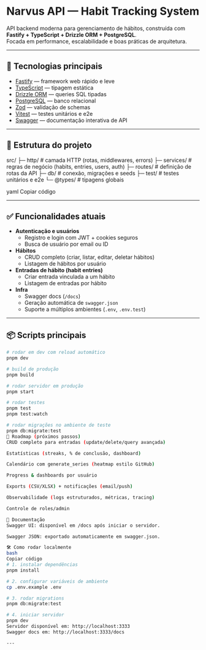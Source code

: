# Narvus API — Habit Tracking System

API backend moderna para gerenciamento de hábitos, construída com **Fastify + TypeScript + Drizzle ORM + PostgreSQL**.  
Focada em performance, escalabilidade e boas práticas de arquitetura.

---

## 🚀 Tecnologias principais

- [Fastify](https://fastify.dev/) — framework web rápido e leve
- [TypeScript](https://www.typescriptlang.org/) — tipagem estática
- [Drizzle ORM](https://orm.drizzle.team/) — queries SQL tipadas
- [PostgreSQL](https://www.postgresql.org/) — banco relacional
- [Zod](https://zod.dev/) — validação de schemas
- [Vitest](https://vitest.dev/) — testes unitários e e2e
- [Swagger](https://swagger.io/) — documentação interativa de API

---

## 📂 Estrutura do projeto

src/
├─ http/ # camada HTTP (rotas, middlewares, errors)
├─ services/ # regras de negócio (habits, entries, users, auth)
├─ routes/ # definição de rotas da API
├─ db/ # conexão, migrações e seeds
├─ test/ # testes unitários e e2e
└─ @types/ # tipagens globais

yaml
Copiar código

---

## ✅ Funcionalidades atuais

- **Autenticação e usuários**
  - Registro e login com JWT + cookies seguros
  - Busca de usuário por email ou ID
- **Hábitos**
  - CRUD completo (criar, listar, editar, deletar hábitos)
  - Listagem de hábitos por usuário
- **Entradas de hábito (habit entries)**
  - Criar entrada vinculada a um hábito
  - Listagem de entradas por hábito
- **Infra**
  - Swagger docs (`/docs`)
  - Geração automática de `swagger.json`
  - Suporte a múltiplos ambientes (`.env`, `.env.test`)

---

## 📦 Scripts principais

```bash
# rodar em dev com reload automático
pnpm dev

# build de produção
pnpm build

# rodar servidor em produção
pnpm start

# rodar testes
pnpm test
pnpm test:watch

# rodar migrações no ambiente de teste
pnpm db:migrate:test
🔮 Roadmap (próximos passos)
CRUD completo para entradas (update/delete/query avançada)

Estatísticas (streaks, % de conclusão, dashboard)

Calendário com generate_series (heatmap estilo GitHub)

Progress & dashboards por usuário

Exports (CSV/XLSX) + notificações (email/push)

Observabilidade (logs estruturados, métricas, tracing)

Controle de roles/admin

📖 Documentação
Swagger UI: disponível em /docs após iniciar o servidor.

Swagger JSON: exportado automaticamente em swagger.json.

🛠️ Como rodar localmente
bash
Copiar código
# 1. instalar dependências
pnpm install

# 2. configurar variáveis de ambiente
cp .env.example .env

# 3. rodar migrations
pnpm db:migrate:test

# 4. iniciar servidor
pnpm dev
Servidor disponível em: http://localhost:3333
Swagger docs em: http://localhost:3333/docs 

---